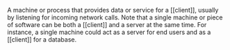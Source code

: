 A machine or process that provides data or service for a [[client]], usually by listening for incoming network calls.
Note that a single machine or piece of software can be both a [[client]] and a server at the same time. For instance, a single machine could act as a server for end users and as a [[client]] for a database.